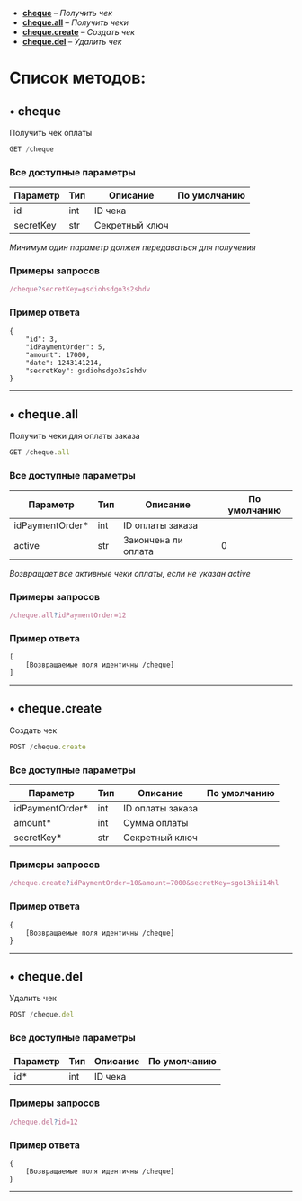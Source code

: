 - [**cheque**](#-cheque) – *Получить чек*
- [**cheque.all**](#-chequeall) – *Получить чеки*
- [**cheque.create**](#-chequecreate) – *Создать чек*
- [**cheque.del**](#-chequedel) – *Удалить чек*

# Список методов:

## • cheque
Получить чек оплаты
```js
GET /cheque
```

### Все доступные параметры
Параметр | Тип | Описание | По умолчанию
-- | -- | -- | --
id | int | ID чека
secretKey | str | Секретный ключ

*Минимум один параметр должен передаваться для получения*

### Примеры запросов
```js
/cheque?secretKey=gsdiohsdgo3s2shdv
```

### Пример ответа
```
{
    "id": 3,
    "idPaymentOrder": 5,
    "amount": 17000,
    "date": 1243141214,
    "secretKey": gsdiohsdgo3s2shdv
}
```
***



## • cheque.all
Получить чеки для оплаты заказа
```js
GET /cheque.all
```

### Все доступные параметры
Параметр | Тип | Описание | По умолчанию
-- | -- | -- | --
idPaymentOrder* | int | ID оплаты заказа
active | str | Закончена ли оплата | 0

*Возвращает все активные чеки оплаты, если не указан active*

### Примеры запросов
```js
/cheque.all?idPaymentOrder=12
```

### Пример ответа
```
[
    [Возвращаемые поля идентичны /cheque]
]
```
***



## • cheque.create
Создать чек
```js
POST /cheque.create
```

### Все доступные параметры
Параметр | Тип | Описание | По умолчанию
-- | -- | -- | --
idPaymentOrder* | int | ID оплаты заказа
amount* | int | Сумма оплаты
secretKey* | str | Секретный ключ


### Примеры запросов
```js
/cheque.create?idPaymentOrder=10&amount=7000&secretKey=sgo13hii14hl
```

### Пример ответа
```
{
    [Возвращаемые поля идентичны /cheque]
}
```
***



## • cheque.del
Удалить чек
```js
POST /cheque.del
```

### Все доступные параметры
Параметр | Тип | Описание | По умолчанию
-- | -- | -- | --
id* | int | ID чека


### Примеры запросов
```js
/cheque.del?id=12
```

### Пример ответа
```
{
    [Возвращаемые поля идентичны /cheque]
}
```
***